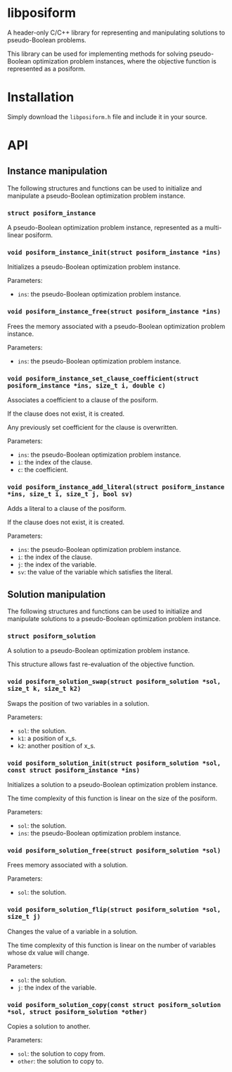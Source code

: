 # libposiform

A header-only C/C++ library for representing and manipulating solutions to pseudo-Boolean problems.

This library can be used for implementing methods for solving pseudo-Boolean optimization problem instances, where the objective function is represented as a posiform.

# Installation

Simply download the `libposiform.h` file and include it in your source.

# API

## Instance manipulation

The following structures and functions can be used to initialize and manipulate a pseudo-Boolean optimization problem instance.

### `struct posiform_instance`
A pseudo-Boolean optimization problem instance, represented as a multi-linear posiform.

### `void posiform_instance_init(struct posiform_instance *ins)`
Initializes a pseudo-Boolean optimization problem instance.

Parameters:
* `ins`: the pseudo-Boolean optimization problem instance. 

### `void posiform_instance_free(struct posiform_instance *ins)`
Frees the memory associated with a pseudo-Boolean optimization problem instance.

Parameters:
* `ins`: the pseudo-Boolean optimization problem instance. 

### `void posiform_instance_set_clause_coefficient(struct posiform_instance *ins, size_t i, double c)`
Associates a coefficient to a clause of the posiform.

If the clause does not exist, it is created.

Any previously set coefficient for the clause is overwritten.

Parameters:
* `ins`: the pseudo-Boolean optimization problem instance. 
* `i`: the index of the clause.
* `c`: the coefficient.

### `void posiform_instance_add_literal(struct posiform_instance *ins, size_t i, size_t j, bool sv)`
Adds a literal to a clause of the posiform.

If the clause does not exist, it is created.

Parameters:
* `ins`: the pseudo-Boolean optimization problem instance. 
* `i`: the index of the clause.
* `j`: the index of the variable.
* `sv`: the value of the variable which satisfies the literal.

## Solution manipulation

The following structures and functions can be used to initialize and manipulate solutions to a pseudo-Boolean optimization problem instance.

### `struct posiform_solution`
A solution to a pseudo-Boolean optimization problem instance.

This structure allows fast re-evaluation of the objective function.

### `void posiform_solution_swap(struct posiform_solution *sol, size_t k, size_t k2)`
Swaps the position of two variables in a solution.

Parameters:
* `sol`: the solution.
* `k1`: a position of x_s.
* `k2`: another position of x_s.

### `void posiform_solution_init(struct posiform_solution *sol, const struct posiform_instance *ins)`
Initializes a solution to a pseudo-Boolean optimization problem instance.

The time complexity of this function is linear on the size of the posiform.

Parameters:
* `sol`: the solution.
* `ins`: the pseudo-Boolean optimization problem instance.

### `void posiform_solution_free(struct posiform_solution *sol)`
Frees memory associated with a solution.

Parameters:
* `sol`: the solution.

### `void posiform_solution_flip(struct posiform_solution *sol, size_t j)`
Changes the value of a variable in a solution.

The time complexity of this function is linear on the number of variables whose dx value will change.

Parameters:
* `sol`: the solution.
* `j`: the index of the variable.

### `void posiform_solution_copy(const struct posiform_solution *sol, struct posiform_solution *other)`
Copies a solution to another.

Parameters:
* `sol`: the solution to copy from.
* `other`: the solution to copy to.
